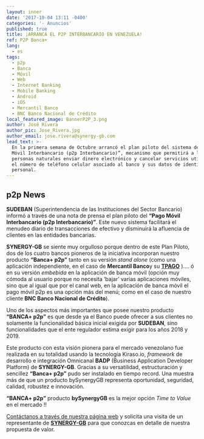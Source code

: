 ```yaml
---
layout: inner
date: '2017-10-04 13:11 -0400'
categories: '- Anuncios'
published: true
title: ¡ARRANCA EL P2P INTERBANCARIO EN VENEZUELA!
ref: P2P Banca+
lang:
  - es
tags:
  - p2p
  - Banca
  - Móvil
  - Web
  - Internet Banking
  - Mobile Banking
  - Android
  - iOS
  - Mercantil Banco
  - BNC Banco Nacional de Crédito
local_featured_image: BannerP2P_3.png
author: José Rivera
author_pic: Jose_Rivera.jpg
author_email: jose.rivera@synergy-gb.com
lead_text: >-
  En la primera semana de Octubre arrancó el plan piloto del sistema de “Pago
  Móvil Interbancario (p2p Interbancario)”, mecanismo que permitirá a las
  personas naturales enviar dinero electrónico y cancelar servicios utilizando
  el número de teléfono celular asociado al banco y sus datos de identificación
  personal.
---
```

## p2p News

**SUDEBAN** (Superintendencia de las Instituciones del Sector Bancario) informó a través de una nota de prensa el plan piloto del **“Pago Móvil Interbancario (p2p Interbancario)”**. Este nuevo sistema facilitará el menudeo diario de transacciones de efectivo y disminuirá la afluencia de clientes en las entidades bancarias.

**SYNERGY-GB** se siente muy orgulloso porque dentro de este Plan Piloto, dos de los cuatro bancos pioneros de la iniciativa incorporan nuestro producto **“Banca+ p2p”** tanto en su versión _stand alone_ (como una aplicación independiente, en el caso de **Mercantil Banco**y su [**TPAGO**](https://www.mercantilbanco.com/mercprod/content/tools/principales/2294_tpago_personas.html?utm_source=webpage&utm_medium=slideshows&utm_term=home_1&utm_campaign=slideshow_home_1) ).... ó en su versión _embebida_ en la aplicación de banca móvil (opción muy cómoda al usuario porque no necesita ‘bajar’ varias aplicaciones móviles, sino que al igual que por el canal web, en la aplicación de banca móvil el pago móvil p2p es una opción más del menú; como en el caso de nuestro cliente **BNC Banco Nacional de Crédito**).
 
Uno de los aspectos más importantes que posee nuestro producto **“BANCA+ p2p”** es que desde ya el Banco puede ofrecer a sus clientes no solamente la funcionalidad básica inicial exigida por **SUDEBAN**, sino funcionalidades que el ente regulador estima exigir para los años 2018 y 2019. 

Este producto con esta visión pionera para el mercado venezolano fue realizada en su totalidad usando la tecnología Kiraso.io, _framework_ de desarrollo e integración Omnicanal **BADP** (Business Application Developer Platform) de **SYNERGY-GB**. Gracias a su versatilidad, estructuración y sencillez **“Banca+ p2p”** pudo ser instalado en tiempo record. Una muestra más de que un producto bySynergyGB representa oportunidad, seguridad, calidad, robustez e innovación.

**“BANCA+ p2p”** producto **bySynergyGB** es la mejor opción _Time to Value_ en el mercado !!

[Contáctanos a través de nuestra página web](http://synergy-gb.com/newsgb/index.php#contactanosindex) y solicita una visita de un representante de [**SYNERGY-GB**](http://synergy-gb.com/newsgb/index.php#contactanosindex) para que conozcas en detalle de nuestra propuesta de valor.
